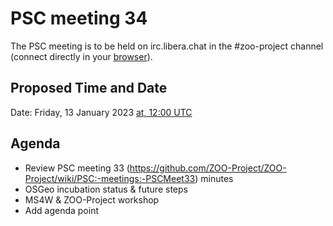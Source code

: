 # PSC meeting 34

The PSC meeting is to be held on irc.libera.chat in the #zoo-project channel (connect directly in your [browser](https://web.libera.chat/#zoo-project)).

## Proposed Time and Date

Date: Friday, 13 January 2023 [at, 12:00 UTC](https://www.timeanddate.com/worldclock/fixedtime.html?year=2022&month=12&day=9&hour=12&min=0&sec=0)

## Agenda

* Review PSC meeting 33 (https://github.com/ZOO-Project/ZOO-Project/wiki/PSC:-meetings:-PSCMeet33) minutes
* OSGeo incubation status & future steps
* MS4W & ZOO-Project workshop
* Add agenda point
